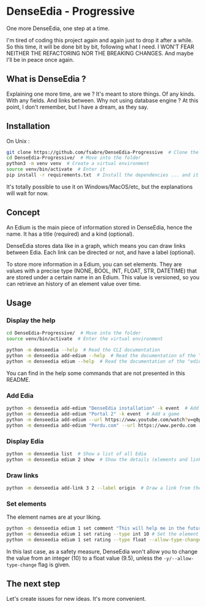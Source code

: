 # DenseEdia - Progressive

One more DenseEdia, one step at a time.

I'm tired of coding this project again and again just to drop it after a while.
So this time, it will be done bit by bit, following what I need. I WON'T FEAR
NEITHER THE REFACTORING NOR THE BREAKING CHANGES. And maybe I'll be in peace
once again.

## What is DenseEdia ?

Explaining one more time, are we ? It's meant to store things. Of any kinds.
With any fields. And links between. Why not using database engine ? At this
point, I don't remember, but I have a dream, as they say.

## Installation

On Unix :

```bash
git clone https://github.com/fsabre/DenseEdia-Progressive  # Clone the project
cd DenseEdia-Progressive/  # Move into the folder
python3 -m venv venv  # Create a virtual environment
source venv/bin/activate  # Enter it
pip install -r requirements.txt  # Install the dependencies ... and it's done.
```

It's totally possible to use it on Windows/MacOS/etc, but the explanations will
wait for now.

## Concept

An Edium is the main piece of information stored in DenseEdia, hence the name.
It has a title (required) and a kind (optional).

DenseEdia stores data like in a graph, which means you can draw links between
Edia. Each link can be directed or not, and have a label (optional).

To store more information in a Edium, you can set elements. They are values with
a precise type (NONE, BOOL, INT, FLOAT, STR, DATETIME) that are stored under a
certain name in an Edium. This value is versioned, so you can retrieve an
history of an element value over time.

## Usage

### Display the help

```bash
cd DenseEdia-Progressive/  # Move into the folder
source venv/bin/activate  # Enter the virtual environment

python -m denseedia --help  # Read the CLI documentation
python -m denseedia add-edium --help  # Read the documentation of the "add-edium" command
python -m denseedia edium --help  # Read the documentation of the "edium" group
```

You can find in the help some commands that are not presented in this README.

### Add Edia

```bash
python -m denseedia add-edium "DenseEdia installation" -k event  # Add an event
python -m denseedia add-edium "Portal 2" -k event  # Add a game
python -m denseedia add-edium --url https://www.youtube.com/watch?v=q0pqJRUTQpY -k music  # Add a music you like
python -m denseedia add-edium "Perdu.com" --url https://www.perdu.com -k website -c "I love this website."  # Add a website with a comment
```

### Display Edia

```bash
python -m denseedia list  # Show a list of all Edia
python -m denseedia edium 2 show  # Show the details (elements and links) of the Edium n°2
```

### Draw links

```bash
python -m denseedia add-link 3 2 --label origin  # Draw a link from the 3rd Edium to the 2nd with label "origin"
```

### Set elements

The element names are at your liking.

```bash
python -m denseedia edium 1 set comment "This will help me in the future."  # Set the element "comment"
python -m denseedia edium 1 set rating --type int 10 # Set the element "rating" to an integer value
python -m denseedia edium 1 set rating --type float --allow-type-change 9.5  # Set the element "rating" to a float value 
```

In this last case, as a safety measure, DenseEdia won't allow you to change the
value from an integer (10) to a float value (9.5), unless the
`-y/--allow-type-change` flag is given.

## The next step

Let's create issues for new ideas. It's more convenient.
